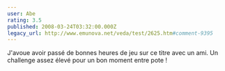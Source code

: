 ```yaml
---
user: Abe
rating: 3.5
published: 2008-03-24T03:32:00.000Z
legacy_url: http://www.emunova.net/veda/test/2625.htm#comment-9395
---
```

J'avoue avoir passé de bonnes heures de jeu sur ce titre avec un ami. Un challenge assez élevé pour un bon moment entre pote !